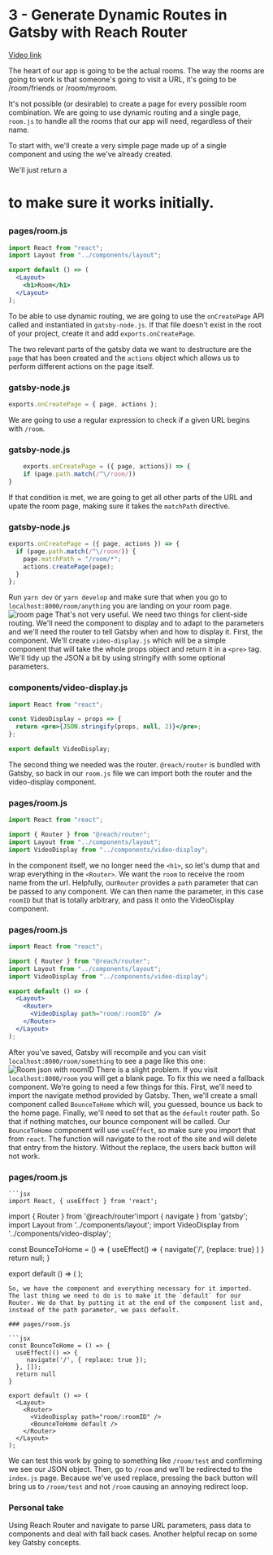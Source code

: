 # 3 - Generate Dynamic Routes in Gatsby with Reach Router

[Video link](https://egghead.io/lessons/gatsby-create-a-react-form-in-gatsby)

The heart of our app is going to be the actual rooms. The way the rooms are going to work is that someone's going to visit a URL, it's going to be /room/friends or /room/myroom.

It's not possible (or desirable) to create a page for every possible room combination. We are going to use dynamic routing and a single page, `room.js` to handle all the rooms that our app will need, regardless of their name.

To start with, we'll create a very simple page made up of a single component and using the <Layout> we've already created.

We'll just return a <h1> to make sure it works initially.

### pages/room.js

```jsx
import React from "react";
import Layout from "../components/layout";

export default () => (
  <Layout>
    <h1>Room</h1>
  </Layout>
);
```

To be able to use dynamic routing, we are going to use the `onCreatePage` API called and instantiated in `gatsby-node.js`. If that file doesn't exist in the root of your project, create it and add `exports.onCreatePage`.

The two relevant parts of the gatsby data we want to destructure are the `page` that has been created and the `actions` object which allows us to perform different actions on the page itself.

### gatsby-node.js

```jsx
exports.onCreatePage = { page, actions };
```

We are going to use a regular expression to check if a given URL begins with `/room`.

### gatsby-node.js

```jsx
    exports.onCreatePage = ({ page, actions}) => {
    if (page.path.match(/^\/room/))
}
```

If that condition is met, we are going to get all other parts of the URL and upate the room page, making sure it takes the `matchPath` directive.

### gatsby-node.js

```jsx
exports.onCreatePage = ({ page, actions }) => {
  if (page.path.match(/^\/room/)) {
    page.matchPath = "/room/*";
    actions.createPage(page);
  }
};
```

Run `yarn dev` or `yarn develop` and make sure that when you go to `localhost:8000/room/anything` you are landing on your room page.
![room page](https://res.cloudinary.com/dg3gyk0gu/image/upload/v1576277267/transcript-images/gatsby-generate-dynamic-routes-in-gatsby-with-reach-router-room-page.jpg)
That's not very useful. We need two things for client-side routing. We'll need the component to display and to adapt to the parameters and we'll need the router to tell Gatsby when and how to display it.
First, the component. We'll create `video-display.js` which will be a simple component that will take the whole props object and return it in a `<pre>` tag. We'll tidy up the JSON a bit by using stringify with some optional parameters.

### components/video-display.js

```jsx
import React from "react";

const VideoDisplay = props => {
  return <pre>{JSON.stringify(props, null, 2)}</pre>;
};

export default VideoDisplay;
```

The second thing we needed was the router. `@reach/router` is bundled with Gatsby, so back in our `room.js` file we can import both the router and the video-display component.

### pages/room.js

```jsx
import React from "react";

import { Router } from "@reach/router";
import Layout from "../components/layout";
import VideoDisplay from "../components/video-display";
```

In the component itself, we no longer need the `<h1>`, so let's dump that and wrap everything in the `<Router>`.
We want the `room` to receive the room name from the url. Helpfully, our`Router` provides a `path` parameter that can be passed to any component. We can then name the parameter, in this case `roomID` but that is totally arbitrary, and pass it onto the VideoDisplay component.

### pages/room.js

```jsx
import React from "react";

import { Router } from "@reach/router";
import Layout from "../components/layout";
import VideoDisplay from "../components/video-display";

export default () => (
  <Layout>
    <Router>
      <VideoDisplay path="room/:roomID" />
    </Router>
  </Layout>
);
```

After you've saved, Gatsby will recompile and you can visit `localhost:8000/room/something` to see a page like this one:
![Room json with roomID](https://res.cloudinary.com/dg3gyk0gu/image/upload/v1576277267/transcript-images/gatsby-generate-dynamic-routes-in-gatsby-with-reach-router-room-json-with-roomID.jpg)
There is a slight problem. If you visit `localhost:8000/room` you will get a blank page. To fix this we need a fallback component.
We're going to need a few things for this. First, we'll need to import the navigate method provided by Gatsby. Then, we'll create a small component called `BounceToHome` which will, you guessed, bounce us back to the home page. Finally, we'll need to set that as the `default` router path. So that if nothing matches, our bounce component will be called.
Our `BounceToHome` component will use `useEffect`, so make sure you import that from `react`.
The function will navigate to the root of the site and will delete that entry from the history. Without the replace, the users back button will not work.

### pages/room.js

    ```jsx
    import React, { useEffect } from 'react';

import { Router } from '@reach/router'import { navigate } from 'gatsby';
import Layout from '../components/layout';
import VideoDisplay from '../components/video-display';

const BounceToHome = () => {
useEffect() => {
navigate('/', {replace: true} )
}
return null;
}

export default () => (
<Layout>
<Router>
<VideoDisplay path="room/:roomID" />
</Router>
</Layout>
);

````
So, we have the component and everything necessary for it imported. The last thing we need to do is to make it the `default` for our Router. We do that by putting it at the end of the component list and, instead of the path parameter, we pass default.

### pages/room.js

```jsx
const BounceToHome = () => {
  useEffect(() => {
     navigate('/', { replace: true });
  }, []);
  return null
}

export default () => (
  <Layout>
    <Router>
      <VideoDisplay path="room/:roomID" />
      <BounceToHome default />
    </Router>
  </Layout>
);
````

We can test this work by going to something like `/room/test` and confirming we see our JSON object. Then, go to `/room` and we'll be redirected to the `index.js` page. Because we've used replace, pressing the back button will bring us to `/room/test` and not `/room` causing an annoying redirect loop.

### Personal take

Using Reach Router and navigate to parse URL parameters, pass data to components and deal with fall back cases. Another helpful recap on some key Gatsby concepts.
